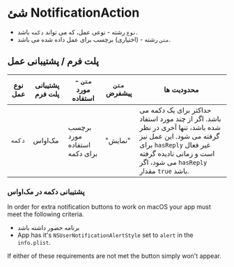 # شئ NotificationAction

* `نوع` رشته - نوعی عمل، که می تواند `دکمه` باشد.
* `متن` رشته - (اختیاری) برچسب برای عمل داده شده می باشد.

## پلت فرم / پشتیبانی عمل

| نوع عمل | پشتیبانی پلت فرم | `متن` - مورد استفاده         | `متن` پیشفرض | محدودیت ها                                                                                                                                                                                           |
| ------- | ---------------- | ---------------------------- | ------------ | ---------------------------------------------------------------------------------------------------------------------------------------------------------------------------------------------------- |
| `دکمه`  | مک‌اواس          | برچسب مورد استفاده برای دکمه | "نمایش"      | حداکثر برای یک دکمه می باشد. اگر از چند مورد استفاد شده باشد، تنها آخری در نظر گرفته می شود. این عمل نیز برای `hasReply` غیر فعال است و زمانی نادیده گرفته می شود، اگر `hasReply` مقدار `true` باشد. |

### پشتیبانی دکمه در مک‌اواس

In order for extra notification buttons to work on macOS your app must meet the following criteria.

* برنامه حضور داشته باشد
* App has it's `NSUserNotificationAlertStyle` set to `alert` in the `info.plist`.

If either of these requirements are not met the button simply won't appear.
